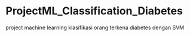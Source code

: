 # ProjectML_Classification_Diabetes
project machine learning klasifikasi orang terkena diabetes dengan SVM
